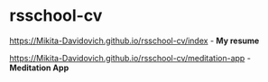 # rsschool-cv
https://Mikita-Davidovich.github.io/rsschool-cv/index -  **My resume**

https://Mikita-Davidovich.github.io/rsschool-cv/meditation-app - **Meditation App**
